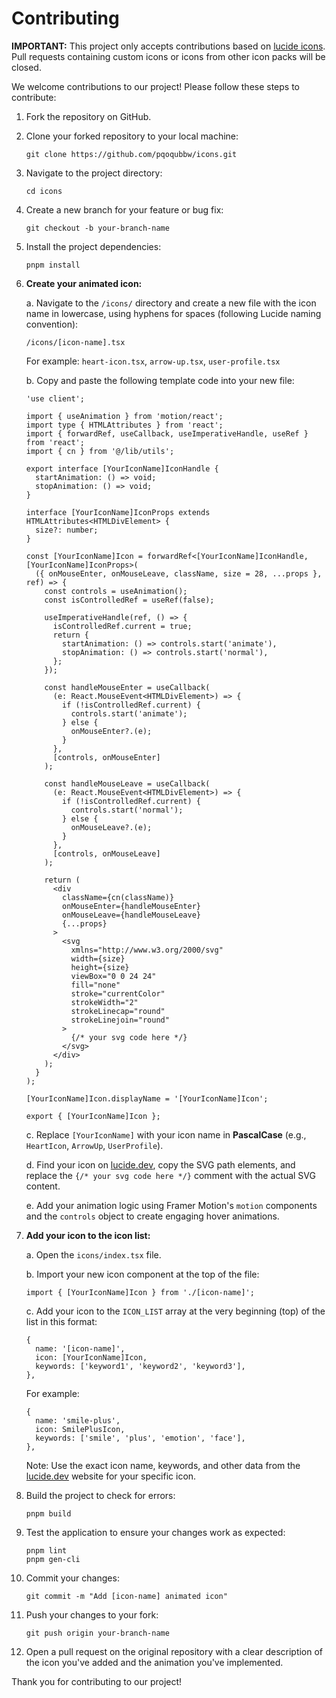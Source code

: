 # Contributing

**IMPORTANT:** This project only accepts contributions based on [lucide icons](https://lucide.dev/). Pull requests containing custom icons or icons from other icon packs will be closed.

We welcome contributions to our project! Please follow these steps to contribute:

1. Fork the repository on GitHub.

2. Clone your forked repository to your local machine:

   ```
   git clone https://github.com/pqoqubbw/icons.git
   ```

3. Navigate to the project directory:

   ```
   cd icons
   ```

4. Create a new branch for your feature or bug fix:

   ```
   git checkout -b your-branch-name
   ```

5. Install the project dependencies:

   ```
   pnpm install
   ```

6. **Create your animated icon:**

   a. Navigate to the `/icons/` directory and create a new file with the icon name in lowercase, using hyphens for spaces (following Lucide naming convention):

   ```
   /icons/[icon-name].tsx
   ```

   For example: `heart-icon.tsx`, `arrow-up.tsx`, `user-profile.tsx`

   b. Copy and paste the following template code into your new file:

   ```tsx
   'use client';

   import { useAnimation } from 'motion/react';
   import type { HTMLAttributes } from 'react';
   import { forwardRef, useCallback, useImperativeHandle, useRef } from 'react';
   import { cn } from '@/lib/utils';

   export interface [YourIconName]IconHandle {
     startAnimation: () => void;
     stopAnimation: () => void;
   }

   interface [YourIconName]IconProps extends HTMLAttributes<HTMLDivElement> {
     size?: number;
   }

   const [YourIconName]Icon = forwardRef<[YourIconName]IconHandle, [YourIconName]IconProps>(
     ({ onMouseEnter, onMouseLeave, className, size = 28, ...props }, ref) => {
       const controls = useAnimation();
       const isControlledRef = useRef(false);

       useImperativeHandle(ref, () => {
         isControlledRef.current = true;
         return {
           startAnimation: () => controls.start('animate'),
           stopAnimation: () => controls.start('normal'),
         };
       });

       const handleMouseEnter = useCallback(
         (e: React.MouseEvent<HTMLDivElement>) => {
           if (!isControlledRef.current) {
             controls.start('animate');
           } else {
             onMouseEnter?.(e);
           }
         },
         [controls, onMouseEnter]
       );

       const handleMouseLeave = useCallback(
         (e: React.MouseEvent<HTMLDivElement>) => {
           if (!isControlledRef.current) {
             controls.start('normal');
           } else {
             onMouseLeave?.(e);
           }
         },
         [controls, onMouseLeave]
       );

       return (
         <div
           className={cn(className)}
           onMouseEnter={handleMouseEnter}
           onMouseLeave={handleMouseLeave}
           {...props}
         >
           <svg
             xmlns="http://www.w3.org/2000/svg"
             width={size}
             height={size}
             viewBox="0 0 24 24"
             fill="none"
             stroke="currentColor"
             strokeWidth="2"
             strokeLinecap="round"
             strokeLinejoin="round"
           >
             {/* your svg code here */}
           </svg>
         </div>
       );
     }
   );

   [YourIconName]Icon.displayName = '[YourIconName]Icon';

   export { [YourIconName]Icon };
   ```

   c. Replace `[YourIconName]` with your icon name in **PascalCase** (e.g., `HeartIcon`, `ArrowUp`, `UserProfile`).

   d. Find your icon on [lucide.dev](https://lucide.dev/), copy the SVG path elements, and replace the `{/* your svg code here */}` comment with the actual SVG content.

   e. Add your animation logic using Framer Motion's `motion` components and the `controls` object to create engaging hover animations.

7. **Add your icon to the icon list:**

   a. Open the `icons/index.tsx` file.

   b. Import your new icon component at the top of the file:

   ```tsx
   import { [YourIconName]Icon } from './[icon-name]';
   ```

   c. Add your icon to the `ICON_LIST` array at the very beginning (top) of the list in this format:

   ```tsx
   {
     name: '[icon-name]',
     icon: [YourIconName]Icon,
     keywords: ['keyword1', 'keyword2', 'keyword3'],
   },
   ```

   For example:

   ```tsx
   {
     name: 'smile-plus',
     icon: SmilePlusIcon,
     keywords: ['smile', 'plus', 'emotion', 'face'],
   },
   ```

   Note: Use the exact icon name, keywords, and other data from the [lucide.dev](https://lucide.dev/) website for your specific icon.

8. Build the project to check for errors:

   ```
   pnpm build
   ```

9. Test the application to ensure your changes work as expected:

   ```
   pnpm lint
   pnpm gen-cli
   ```

10. Commit your changes:

    ```
    git commit -m "Add [icon-name] animated icon"
    ```

11. Push your changes to your fork:

    ```
    git push origin your-branch-name
    ```

12. Open a pull request on the original repository with a clear description of the icon you've added and the animation you've implemented.

Thank you for contributing to our project!
